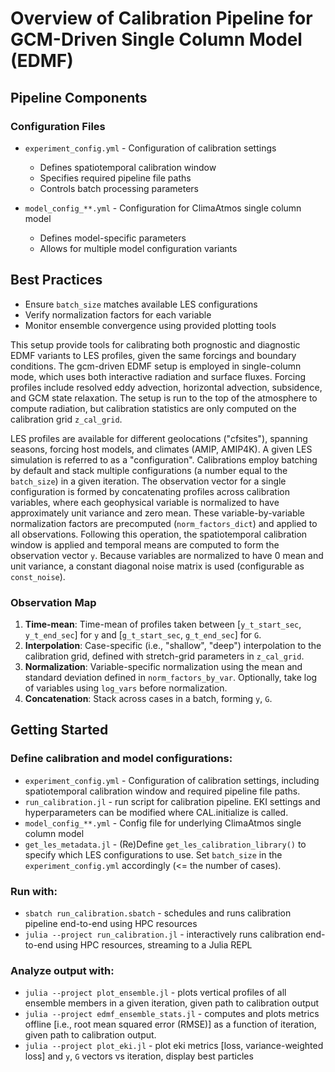 # Overview of Calibration Pipeline for GCM-Driven Single Column Model (EDMF)

## Pipeline Components

### Configuration Files
- `experiment_config.yml` - Configuration of calibration settings
  - Defines spatiotemporal calibration window
  - Specifies required pipeline file paths
  - Controls batch processing parameters

- `model_config_**.yml` - Configuration for ClimaAtmos single column model
  - Defines model-specific parameters
  - Allows for multiple model configuration variants

## Best Practices
- Ensure `batch_size` matches available LES configurations
- Verify normalization factors for each variable
- Monitor ensemble convergence using provided plotting tools

This setup provide tools for calibrating both prognostic and diagnostic EDMF variants to LES profiles, given the same forcings and boundary conditions. The gcm-driven EDMF setup is employed in single-column mode, which uses both interactive radiation and surface fluxes. Forcing profiles include resolved eddy advection, horizontal advection, subsidence, and GCM state relaxation. The setup is run to the top of the atmosphere to compute radiation, but calibration statistics are only computed on the calibration grid `z_cal_grid`.

LES profiles are available for different geolocations ("cfsites"), spanning seasons, forcing host models, and climates (AMIP, AMIP4K). A given LES simulation is referred to as a "configuration". Calibrations employ batching by default and stack multiple configurations (a number equal to the `batch_size`) in a given iteration. The observation vector for a single configuration is formed by concatenating profiles across calibration variables, where each geophysical variable is normalized to have approximately unit variance and zero mean. These variable-by-variable normalization factors are precomputed (`norm_factors_dict`) and applied to all observations. Following this operation, the spatiotemporal calibration window is applied and temporal means are computed to form the observation vector `y`. Because variables are normalized to have 0 mean and unit variance, a constant diagonal noise matrix is used (configurable as `const_noise`).


### Observation Map
1. **Time-mean**: Time-mean of profiles taken between [`y_t_start_sec`, `y_t_end_sec`] for `y` and [`g_t_start_sec`, `g_t_end_sec`] for `G`.
2. **Interpolation**: Case-specific (i.e., "shallow", "deep") interpolation to the calibration grid, defined with stretch-grid parameters in `z_cal_grid`.
3. **Normalization**: Variable-specific normalization using the mean and standard deviation defined in `norm_factors_by_var`. Optionally, take log of variables using `log_vars` before normalization.
4. **Concatenation**: Stack across cases in a batch, forming `y`, `G`.

## Getting Started

### Define calibration and model configurations:
- `experiment_config.yml` - Configuration of calibration settings, including spatiotemporal calibration window and required pipeline file paths.
- `run_calibration.jl` - run script for calibration pipeline. EKI settings and hyperparameters can be modified where CAL.initialize is called.
- `model_config_**.yml` - Config file for underlying ClimaAtmos single column model
- `get_les_metadata.jl` - (Re)Define `get_les_calibration_library()` to specify which LES configurations to use. Set `batch_size` in the `experiment_config.yml` accordingly (<= the number of cases).

### Run with:
- `sbatch run_calibration.sbatch` -  schedules and runs calibration pipeline end-to-end using HPC resources
- `julia --project run_calibration.jl` - interactively runs calibration end-to-end using HPC resources, streaming to a Julia REPL

### Analyze output with:
- `julia --project plot_ensemble.jl` - plots vertical profiles of all ensemble members in a given iteration, given path to calibration output
- `julia --project edmf_ensemble_stats.jl` - computes and plots metrics offline [i.e., root mean squared error (RMSE)] as a function of iteration, given path to calibration output.
- `julia --project plot_eki.jl` - plot eki metrics [loss, variance-weighted loss] and `y`, `G` vectors vs iteration, display best particles

